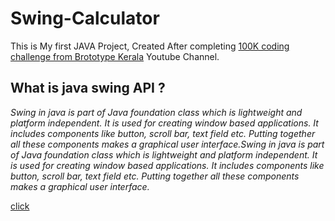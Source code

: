
# Swing-Calculator
This is My first JAVA Project, 
Created After completing [100K coding challenge from Brototype Kerala](https://youtube.com/playlist?list=PLY-ecO2csVHeKaBI7lAM1jbIPU8K6fUxY) Youtube Channel.


## What is  java swing API ?
_Swing in java is part of Java foundation class which is lightweight and platform independent. It is used for creating window based applications. It includes components like button, scroll bar, text field etc. Putting together all these components makes a graphical user interface.Swing in java is part of Java foundation class which is lightweight and platform independent. It is used for creating window based applications. It includes components like button, scroll bar, text field etc. Putting together all these components makes a graphical user interface._




[click]( https://drive.google.com/file/d/1MA_F-9JF7aQg2pLuIO4-6glYiWi0r28j/view?usp=sharing )




